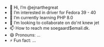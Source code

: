 - 👋 Hi, I’m @ejnarthegreat
- 👀 I’m interested in driver for Fedora 39 - 40
- 🌱 I’m currently learning PHP 8.0
- 💞️ I’m looking to collaborate on do'nt knew jet
- 📫 How to reach me soegaard$email.dk.
- 😄 Pronouns: ...
- ⚡ Fun fact: ...

<!---
ejnarthegreat/ejnarthegreat is a ✨ special ✨ repository because its `README.md` (this file) appears on your GitHub profile.
You can click the Preview link to take a look at your changes.
--->
